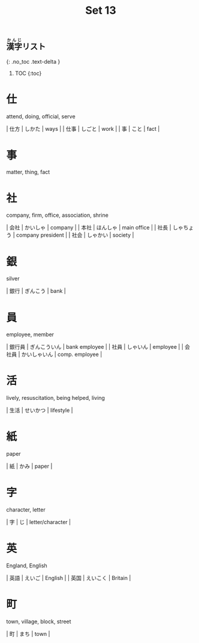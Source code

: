 ﻿---
layout: default
title: Set 13
parent: N5 Kanji List
grand_parent: <ruby>漢字<rt>かんじ</rt></ruby> Kanji
nav_order: 13
---

## <ruby>漢字<rt>かんじ</rt></ruby>リスト
{: .no_toc .text-delta }

1. TOC
{:toc}

# 仕
attend, doing, official, serve

| 仕方  | しかた    | ways              |
| 仕事  | しごと    | work              |
| 事   | こと     | fact              |

# 事
matter, thing, fact

# 社
company, firm, office, association, shrine

| 会社  | かいしゃ   | company           |
| 本社  | ほんしゃ   | main office       |
| 社長  | しゃちょう  | company president |
| 社会  | しゃかい   | society           |

# 銀
silver

| 銀行  | ぎんこう   | bank              |

# 員
employee, member

| 銀行員 | ぎんこういん | bank employee     |
| 社員  | しゃいん   | employee          |
| 会社員 | かいしゃいん | comp. employee    |

# 活
lively, resuscitation, being helped, living

| 生活  | せいかつ   | lifestyle         |

# 紙
paper

| 紙   | かみ     | paper             |

# 字
character, letter

| 字   | じ      | letter/character  |

# 英
England, English

| 英語  | えいご    | English           |
| 英国  | えいこく   | Britain           |

# 町
town, village, block, street

| 町   | まち     | town              |
